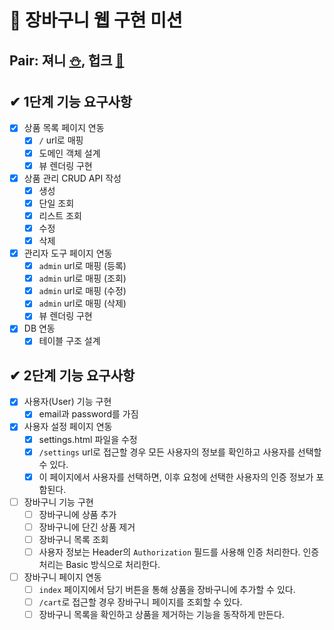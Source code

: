 # 🛒 장바구니 웹 구현 미션

## Pair: 져니 [⛄️](http://github.com/cl8d), 헙크 [🫠](https://github.com/HubCreator)

## ✔ 1단계 기능 요구사항

- [x] 상품 목록 페이지 연동
  - [x] `/` url로 매핑
  - [x] 도메인 객체 설계
  - [x] 뷰 렌더링 구현
- [x] 상품 관리 CRUD API 작성
  - [x] 생성
  - [x] 단일 조회
  - [x] 리스트 조회
  - [x] 수정
  - [x] 삭제
- [x] 관리자 도구 페이지 연동
  - [x] `admin` url로 매핑 (등록)
  - [x] `admin` url로 매핑 (조회)
  - [x] `admin` url로 매핑 (수정)
  - [x] `admin` url로 매핑 (삭제)
  - [x] 뷰 렌더링 구현
- [x] DB 연동
  - [x] 테이블 구조 설계

## ✔ 2단계 기능 요구사항
- [x] 사용자(User) 기능 구현
  - [x] email과 password를 가짐
- [x] 사용자 설정 페이지 연동
  - [x] settings.html 파일을 수정
  - [x] `/settings` url로 접근할 경우 모든 사용자의 정보를 확인하고 사용자를 선택할 수 있다.
  - [x] 이 페이지에서 사용자를 선택하면, 이후 요청에 선택한 사용자의 인증 정보가 포함된다.
- [ ] 장바구니 기능 구현
  - [ ] 장바구니에 상품 추가
  - [ ] 장바구니에 단긴 상품 제거
  - [ ] 장바구니 목록 조회
  - [ ] 사용자 정보는 Header의 `Authorization` 필드를 사용해 인증 처리한다. 인증 처리는 Basic 방식으로 처리한다.
- [ ] 장바구니 페이지 연동
  - [ ] `index` 페이지에서 담기 버튼을 통해 상품을 장바구니에 추가할 수 있다.
  - [ ] `/cart`로 접근할 경우 장바구니 페이지를 조회할 수 있다.
  - [ ] 장바구니 목록을 확인하고 상품을 제거하는 기능을 동작하게 만든다.
